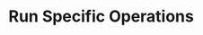 
# Run Specific Operations

<!--
DELETE ME AFTER COMPLETING THE DOCUMENT!
---
Task: https://dev.azure.com/mariner-org/polar/_workitems/edit/13153
Title: Run Specific Operations
Type: How-To Guide
Objective:

How to run specific operations.
-->
